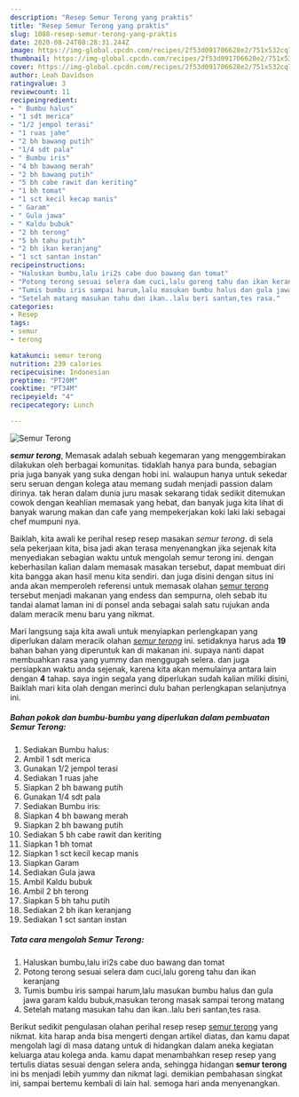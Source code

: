 ```yaml
---
description: "Resep Semur Terong yang praktis"
title: "Resep Semur Terong yang praktis"
slug: 1088-resep-semur-terong-yang-praktis
date: 2020-08-24T08:28:31.244Z
image: https://img-global.cpcdn.com/recipes/2f53d091706628e2/751x532cq70/semur-terong-foto-resep-utama.jpg
thumbnail: https://img-global.cpcdn.com/recipes/2f53d091706628e2/751x532cq70/semur-terong-foto-resep-utama.jpg
cover: https://img-global.cpcdn.com/recipes/2f53d091706628e2/751x532cq70/semur-terong-foto-resep-utama.jpg
author: Leah Davidson
ratingvalue: 3
reviewcount: 11
recipeingredient:
- " Bumbu halus"
- "1 sdt merica"
- "1/2 jempol terasi"
- "1 ruas jahe"
- "2 bh bawang putih"
- "1/4 sdt pala"
- " Bumbu iris"
- "4 bh bawang merah"
- "2 bh bawang putih"
- "5 bh cabe rawit dan keriting"
- "1 bh tomat"
- "1 sct kecil kecap manis"
- " Garam"
- " Gula jawa"
- " Kaldu bubuk"
- "2 bh terong"
- "5 bh tahu putih"
- "2 bh ikan keranjang"
- "1 sct santan instan"
recipeinstructions:
- "Haluskan bumbu,lalu iri2s cabe duo bawang dan tomat"
- "Potong terong sesuai selera dam cuci,lalu goreng tahu dan ikan keranjang"
- "Tumis bumbu iris sampai harum,lalu masukan bumbu halus dan gula jawa garam kaldu bubuk,masukan terong masak sampai terong matang"
- "Setelah matang masukan tahu dan ikan..lalu beri santan,tes rasa."
categories:
- Resep
tags:
- semur
- terong

katakunci: semur terong 
nutrition: 239 calories
recipecuisine: Indonesian
preptime: "PT20M"
cooktime: "PT34M"
recipeyield: "4"
recipecategory: Lunch

---
```



![Semur Terong](https://img-global.cpcdn.com/recipes/2f53d091706628e2/751x532cq70/semur-terong-foto-resep-utama.jpg)

<b><i>semur terong</i></b>, Memasak adalah sebuah kegemaran yang menggembirakan dilakukan oleh berbagai komunitas. tidaklah hanya para bunda, sebagian pria juga banyak yang suka dengan hobi ini. walaupun hanya untuk sekedar seru seruan dengan kolega atau memang sudah menjadi passion dalam dirinya. tak heran dalam dunia juru masak sekarang tidak sedikit ditemukan cowok dengan keahlian memasak yang hebat, dan banyak juga kita lihat di banyak warung makan dan cafe yang mempekerjakan koki laki laki sebagai chef mumpuni nya.



Baiklah, kita awali ke perihal resep resep masakan <i>semur terong</i>. di sela sela pekerjaan kita, bisa jadi akan terasa menyenangkan jika sejenak kita menyediakan sebagian waktu untuk mengolah semur terong ini. dengan keberhasilan kalian dalam memasak masakan tersebut, dapat membuat diri kita bangga akan hasil menu kita sendiri. dan juga disini dengan situs ini anda akan memperoleh referensi untuk memasak olahan <u>semur terong</u> tersebut menjadi makanan yang endess dan sempurna, oleh sebab itu tandai alamat laman ini di ponsel anda sebagai salah satu rujukan anda dalam meracik menu baru yang nikmat.


Mari langsung saja kita awali untuk menyiapkan perlengkapan yang diperlukan dalam meracik olahan <u><i>semur terong</i></u> ini. setidaknya harus ada <b>19</b> bahan bahan yang diperuntuk kan di makanan ini. supaya nanti dapat membuahkan rasa yang yummy dan menggugah selera. dan juga persiapkan waktu anda sejenak, karena kita akan memulainya antara lain dengan <b>4</b> tahap. saya ingin segala yang diperlukan sudah kalian miliki disini, Baiklah mari kita olah dengan merinci dulu bahan perlengkapan selanjutnya ini.

<!--inarticleads1-->

##### Bahan pokok dan bumbu-bumbu yang diperlukan dalam pembuatan Semur Terong:

1. Sediakan  Bumbu halus:
1. Ambil 1 sdt merica
1. Gunakan 1/2 jempol terasi
1. Sediakan 1 ruas jahe
1. Siapkan 2 bh bawang putih
1. Gunakan 1/4 sdt pala
1. Sediakan  Bumbu iris:
1. Siapkan 4 bh bawang merah
1. Siapkan 2 bh bawang putih
1. Sediakan 5 bh cabe rawit dan keriting
1. Siapkan 1 bh tomat
1. Siapkan 1 sct kecil kecap manis
1. Siapkan  Garam
1. Sediakan  Gula jawa
1. Ambil  Kaldu bubuk
1. Ambil 2 bh terong
1. Siapkan 5 bh tahu putih
1. Sediakan 2 bh ikan keranjang
1. Sediakan 1 sct santan instan




<!--inarticleads2-->

##### Tata cara mengolah Semur Terong:

1. Haluskan bumbu,lalu iri2s cabe duo bawang dan tomat
1. Potong terong sesuai selera dam cuci,lalu goreng tahu dan ikan keranjang
1. Tumis bumbu iris sampai harum,lalu masukan bumbu halus dan gula jawa garam kaldu bubuk,masukan terong masak sampai terong matang
1. Setelah matang masukan tahu dan ikan..lalu beri santan,tes rasa.




Berikut sedikit pengulasan olahan perihal resep resep <u>semur terong</u> yang nikmat. kita harap anda bisa mengerti dengan artikel diatas, dan kamu dapat mengolah lagi di masa datang untuk di hidangkan dalam aneka kegiatan keluarga atau kolega anda. kamu dapat menambahkan resep resep yang tertulis diatas sesuai dengan selera anda, sehingga hidangan <b>semur terong</b> ini bs menjadi lebih yummy dan nikmat lagi. demikian pembahasan singkat ini, sampai bertemu kembali di lain hal. semoga hari anda menyenangkan.

